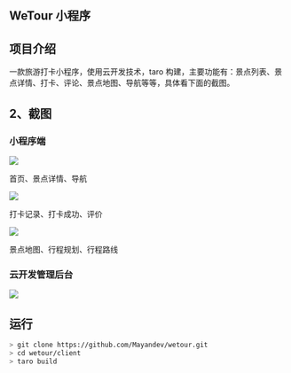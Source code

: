 ## WeTour 小程序

## 项目介绍

一款旅游打卡小程序，使用云开发技术，taro 构建，主要功能有：景点列表、景点详情、打卡、评论、景点地图、导航等等，具体看下面的截图。

## 2、截图

### 小程序端


![](https://mayandev.oss-cn-hangzhou.aliyuncs.com/blog/wetour-1.png)


首页、景点详情、导航

![](https://mayandev.oss-cn-hangzhou.aliyuncs.com/blog/wetour-2.png)

打卡记录、打卡成功、评价

![](https://mayandev.oss-cn-hangzhou.aliyuncs.com/blog/wetour-3.png)

景点地图、行程规划、行程路线

### 云开发管理后台

![](https://mayandev.oss-cn-hangzhou.aliyuncs.com/blog/wetour-4.png)

## 运行

```bash
> git clone https://github.com/Mayandev/wetour.git
> cd wetour/client
> taro build
```
